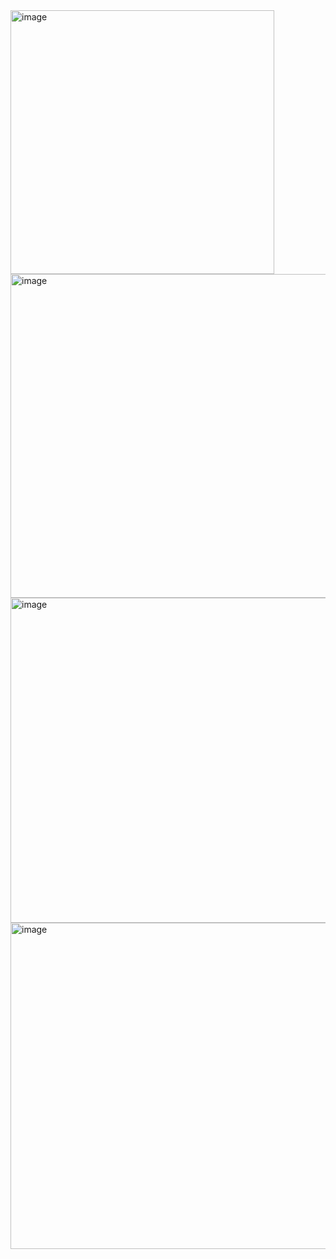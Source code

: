 <img width="422" alt="image" src="https://github.com/s1115161034/EC2024/assets/162283811/f0e3853c-61a1-4d1b-b2c5-9c18f42bc3ae">
<img width="518" alt="image" src="https://github.com/s1115161034/EC2024/assets/162283811/231253ce-86bd-49ab-8755-4c499f5c2636">
<img width="520" alt="image" src="https://github.com/s1115161034/EC2024/assets/162283811/813c0e26-0bf2-41e4-b7d9-490a49a408c0">
<img width="522" alt="image" src="https://github.com/s1115161034/EC2024/assets/162283811/2ecd3793-0ae0-43e8-8049-2191f8c483ae">
